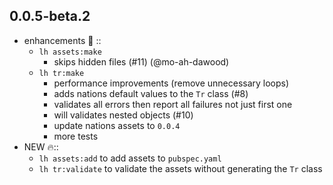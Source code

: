 ## 0.0.5-beta.2

- enhancements 🎁 ::
  - `lh assets:make`
    - skips hidden files (#11) (@mo-ah-dawood)
  - `lh tr:make`
    - performance improvements (remove unnecessary loops)
    - adds nations default values to the `Tr` class (#8)
    - validates all errors then report all failures not just first one
    - will validates nested objects (#10)
    - update nations assets to `0.0.4`
    - more tests
- NEW 🔥::
  - `lh assets:add` to add assets to `pubspec.yaml`
  - `lh tr:validate` to validate the assets without generating the `Tr` class
